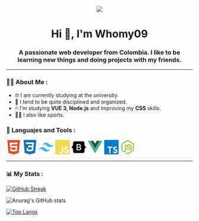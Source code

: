 <div id="header" align="center">
  <img src="https://media.giphy.com/media/Ws6T5PN7wHv3cY8xy8/giphy.gif" width="200"/>
  <h1 align="center"> Hi 👋, I'm Whomy09</h1>
  <h3 align="center"> 
    A passionate web developer from Colombia. I like to be learning new things and doing projects with my friends.
  </h3>
</div>

---

### 🧑‍💻 About Me :
  - 🤓 I am currently studying at the university.
  - 🤖 I tend to be quite disciplined and organized.
  - 🖱 I'm studying **VUE 3, Node.js** and improving my **CSS** skills.
  - 🏋️‍♂️ I also like sports.

<div align="left">
  <h3>🔨 Languajes and Tools :</h3>
  <div>
    <img src="https://github.com/devicons/devicon/blob/master/icons/html5/html5-plain.svg" title="HTML5" alt="HTML" width="40" height="40"/>
    <img src="https://github.com/devicons/devicon/blob/master/icons/css3/css3-plain.svg" title="CSS3" alt="CSS" width="40" height="40"/>
    <img src="https://github.com/devicons/devicon/blob/master/icons/tailwindcss/tailwindcss-plain.svg" title="TAILWINDCSS" alt="TAILWINDCSS" width="40" height="40"/>
    <img src="https://github.com/devicons/devicon/blob/master/icons/javascript/javascript-plain.svg" title="JAVASCRIPT" alt="JAVASCRIPT" width="40" height="40"/>
     <img src="https://github.com/devicons/devicon/blob/master/icons/bootstrap/bootstrap-plain.svg" title="BOOTSTRAP" alt="BOOTSTRAP" width="40" height="40"/>
    <img src="https://github.com/devicons/devicon/blob/master/icons/vuejs/vuejs-original.svg" title="VUE" alt="VUE" width="40" height="40"/>
    <img src="https://github.com/devicons/devicon/blob/master/icons/typescript/typescript-plain.svg" title="VUE" alt="VUE" width="40" height="40"/>
    <img src="https://github.com/devicons/devicon/blob/master/icons/nodejs/nodejs-plain.svg" title="VUE" alt="VUE" width="40" height="40"/>
  </div>
</div>

---

### 📊 My Stats :

[![GitHub Streak](https://streak-stats.demolab.com?user=Whomy09&theme=dark&hide_border=true)](https://git.io/streak-stats)

![Anurag's GitHub stats](https://github-readme-stats.vercel.app/api?username=Whomy09&show_icons=true&theme=radical)

[![Top Langs](https://github-readme-stats.vercel.app/api/top-langs/?username=Whomy09&hide_progress=true)](https://github.com/anuraghazra/github-readme-stats)
